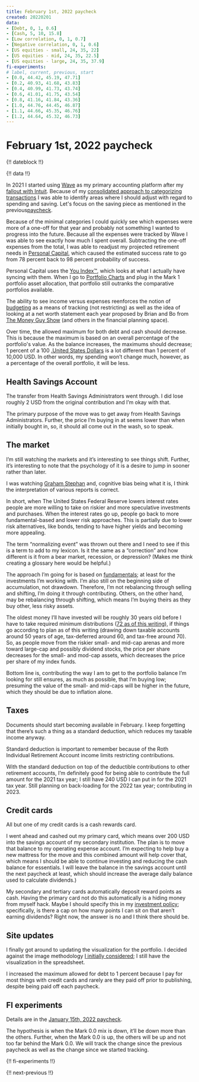 ```yaml
---
title: February 1st, 2022 paycheck
created: 20220201
data:
- [Debt, 0, 1, 0.6]
- [Cash, 5, 10, 15.8]
- [Low correlation, 0, 1, 0.7]
- [Negative correlation, 0, 1, 0.6]
- [US equities - small, 24, 35, 22]
- [US equities - mid, 24, 35, 22.5]
- [US equities - large, 24, 35, 37.9]
fi-experiments:
# label, current, previous, start
- [0.0, 44.42, 45.19, 47.71]
- [0.2, 40.93, 41.68, 43.83]
- [0.4, 40.99, 41.73, 43.74]
- [0.6, 41.01, 41.75, 43.54]
- [0.8, 41.16, 41.84, 43.36]
- [1.0, 44.76, 44.45, 46.87]
- [1.1, 44.66, 45.35, 46.76]
- [1.2, 44.64, 45.32, 46.73]
---
```


# February 1st, 2022 paycheck

{!! dateblock !!}

{!! data !!}

In 2021 I started using [Wave](https://www.waveapps.com) as my primary accounting platform after my [fallout with Intuit](/finances/building-wealth-paycheck-to-paycheck/20220101/). Because of my [consolidated approach to categorizing transactions](/finances/budgeting/) I was able to identify areas where I should adjust with regard to spending and saving. Let's focus on the saving piece as mentioned in the previous[paycheck](/finances/building-wealth-paycheck-to-paycheck/20220115/#too-much-cash).

Because of the minimal categories I could quickly see which expenses were more of a one-off for that year and probably not something I wanted to progress into the future. Because all the expenses were tracked by Wave I was able to see exactly how much I spent overall. Subtracting the one-off expenses from the total, I was able to readjust my projected retirement needs in [Personal Capital](https://www.personalcapital.com/?variant=bright-hp), which caused the estimated success rate to go from 78 percent back to 98 percent probability of success.

Personal Capital uses the [You Index™️](https://support.personalcapital.com/hc/en-us/articles/201169610-What-is-the-You-Index-), which looks at what I actually have syncing with them. When I go to [Portfolio Charts](https://portfoliocharts.com/portfolio/portfolio-matrix/) and plug in the Mark 1 portfolio asset allocation, that portfolio still outranks the comparative portfolios available.

The ability to see income versus expenses reenforces the notion of [budgeting](/finances/budgeting/) as a means of tracking (not restricting) as well as the idea of looking at a net worth statement each year proposed by Brian and Bo from [The Money Guy Show](https://www.moneyguy.com/resources/) (and others in the financial planning space).

Over time, the allowed maximum for both debt and cash should decrease. This is because the maximum is based on an overall percentage of the portfolio's value. As the balance increases, the maximums should decrease; 1 percent of a 100 [.United States Dollars](USD) is a lot different than 1 percent of 10,000 USD. In other words, my spending won’t change much, however, as a percentage of the overall portfolio, it will be less.

## Health Savings Account

The transfer from Health Savings Administrators went through. I did lose roughly 2 USD from the original contribution and I’m okay with that. 

The primary purpose of the move was to get away from Health Savings Administrators. Further, the price I’m buying in at seems lower than when initially bought in, so, it should all come out in the wash, so to speak.

## The market

I’m still watching the markets and it’s interesting to see things shift. Further, it’s interesting to note that the psychology of it is a desire to jump in sooner rather than later.

I was watching [Graham Stephan](https://youtu.be/LLKg24IVuhc) and, cognitive bias being what it is, I think the interpretation of various reports is correct.

In short, when The United States Federal Reserve lowers interest rates people are more willing to take on riskier and more speculative investments and purchases. When the interest rates go up, people go back to more fundamental-based and lower risk approaches. This is partially due to lower risk alternatives, like bonds, tending to have higher yields and becoming more appealing. 

The term “normalizing event” was thrown out there and I need to see if this is a term to add to my lexicon. Is it the same as a “correction” and how different is it from a bear market, recession, or depression? (Makes me think creating a glossary here would be helpful.)

The approach I’m going for is based on [fundamentals](/finances/); at least for the investments I’m working with. I’m also still on the beginning side of accumulation, not drawdown. Therefore, I’m not rebalancing through selling and shifting, I’m doing it through contributing. Others, on the other hand, may be rebalancing through shifting, which means I’m buying theirs as they buy other, less risky assets.

The oldest money I’ll have invested will be roughly 30 years old before I have to take required minimum distributions ([72 as of this writing](https://www.investor.gov/financial-tools-calculators/calculators/required-minimum-distribution-calculator)), if things go according to plan as of this writing (drawing down taxable accounts around 50 years of age, tax-deferred around 60, and tax-free around 70). So, as people move from the riskier small- and mid-cap arenas and more toward large-cap and possibly dividend stocks, the price per share decreases for the small- and mod-cap assets, which decreases the price per share of my index funds.

Bottom line is, contributing the way I am to get to the portfolio balance I’m looking for still ensures, as much as possible, that I’m buying low; presuming the value of the small- and mid-caps will be higher in the future, which they should be due to inflation alone.

## Taxes

Documents should start becoming available in February. I keep forgetting that there’s such a thing as a standard deduction, which reduces my taxable income anyway.

Standard deduction is important to remember because of the Roth Individual Retirement Account income limits restricting contributions. 

With the standard deduction on top of the deductible contributions to other retirement accounts, I’m definitely good for being able to contribute the full amount for the 2021 tax year; I still have 240 USD I can put in for the 2021 tax year. Still planning on back-loading for the 2022 tax year; contributing in 2023.

## Credit cards

All but one of my credit cards is a cash rewards card.

I went ahead and cashed out my primary card, which means over 200 USD into the savings account of my secondary institution. The plan is to move that balance to my operating expense account. I’m expecting to help buy a new mattress for the move and this combined amount will help cover that, which means I should be able to continue investing and reducing the cash balance for essentials. I will leave the balance in the savings account until the next paycheck at least, which should increase the average daily balance used to calculate dividends.)

My secondary and tertiary cards automatically deposit reward points as cash. Having the primary card not do this automatically is a hiding money from myself hack. Maybe I should specify this in my [investment policy](/finances/investment-policy/#emergency-fund-cash-and-credit); specifically, is there a cap on how many points I can sit on that aren’t earning dividends? Right now, the answer is no and I think there should be.

## Site updates

I finally got around to updating the visualization for the portfolio. I decided against the image methodology [I initially considered](/finances/building-wealth-paycheck-to-paycheck/20210301/); I still have the visualization in the spreadsheet.

I increased the maximum allowed for debt to 1 percent because I pay for most things with credit cards and rarely are they paid off prior to publishing, despite being paid off each paycheck.

## FI experiments

Details are in the [January 15th, 2022 paycheck](https://joshbruce.com/finances/building-wealth-paycheck-to-paycheck/20220115/#fi-experiments).

The hypothesis is when the Mark 0.0 mix is down, it‘ll be down more than the others. Further, when the Mark 0.0 is up, the others will be up and not too far behind the Mark 0.0. We will track the change since the previous paycheck as well as the change since we started tracking.

{!! fi-experiments !!}

{!! next-previous !!}
